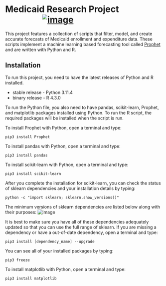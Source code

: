 # Medicaid Research Project &nbsp; &nbsp; &nbsp; &nbsp; &nbsp; &nbsp; &nbsp; &nbsp; &nbsp; &nbsp; &nbsp; &nbsp; &nbsp; &nbsp;  &nbsp; &nbsp; &nbsp; &nbsp; &nbsp;                                                                                                 <a href="https://emrts.us" target="_blank"> ![image](https://github.com/tmwang7324/Medicaid-Analysis/assets/121271571/16e51d9d-e2f7-4e49-b407-1005281d932a) </a>
This project features a collection of scripts that filter, model, and create accurate forecasts of Medicaid enrollment and expenditure data.  These scripts implement a machine learning based forecasting tool called <a href = "https://github.com/facebook/prophet">Prophet</a> and are written with Python and R.

## Installation
To run this project, you need to have the latest releases of Python and R installed.
* stable release - Python 3.11.4
* binary release - R 4.3.0

To run the Python file, you also need to have pandas, scikit-learn, Prophet, and matplotlib packages installed using Python.
To run the R script, the required packages will be installed when the script is run.

To install Prophet with Python, open a terminal and type:
```properties
pip3 install Prophet
```  
To install pandas with Python, open a terminal and type:
```properties
pip3 install pandas
```  
To install scikit-learn with Python, open a terminal and type: 
```properties
pip3 install scikit-learn
```  
After you complete the installation for scikit-learn, you can check the status of sklearn dependencies and your installation details by typing:
```properties
python -c "import sklearn; sklearn.show_versions()"
``` 
The minimum versions of sklearn dependencies are listed below along with their purposes:
![image](https://github.com/tmwang7324/Medicaid-Analysis/assets/121271571/4b7810dc-7590-483b-a7e9-c8933095cc75)

It is best to make sure you have all of these dependencies adequately updated so that you can use the full range of sklearn.  If you are missing a dependency or have a out-of-date dependency, open a terminal and type:
```properties
pip3 install [dependency_name] --upgrade
``` 

You can see all of your installed packages by typing:
```properties
pip3 freeze
``` 

To install matplotlib with Python, open a terminal and type:
```properties
pip3 install matplotlib
```  
